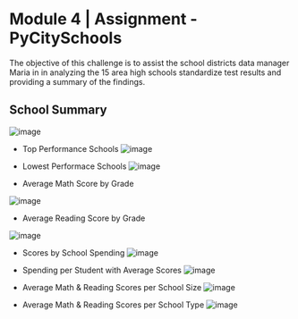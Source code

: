 # Module 4 | Assignment - PyCitySchools

The objective of this challenge is to assist the school districts data manager Maria in in analyzing the 15 area high schools standardize test results and providing a summary of the findings.  

## School Summary
![image](https://user-images.githubusercontent.com/104601282/178362447-b42746c4-b37a-426a-9033-8d9e474c54a9.png)

* Top Performance Schools
![image](https://user-images.githubusercontent.com/104601282/178362693-add5e745-4216-4b1c-8df3-eea1093f5008.png)

* Lowest Performace Schools
![image](https://user-images.githubusercontent.com/104601282/178362834-2ca93ac2-6087-4e43-a1cd-69e44d7c6bd7.png)

* Average Math Score by Grade

![image](https://user-images.githubusercontent.com/104601282/178363474-824a9c06-b6cb-4e06-a187-cdb6ce99ca22.png)

* Average Reading Score by Grade

![image](https://user-images.githubusercontent.com/104601282/178367331-a105ed0c-061e-440e-b235-ebf20350dbea.png)


* Scores by School Spending
![image](https://user-images.githubusercontent.com/104601282/178364002-f95a43d2-5181-410b-a2bc-e32837c2d9b3.png)

* Spending per Student with Average Scores
![image](https://user-images.githubusercontent.com/104601282/178364257-9edf4b91-f3d0-4e15-8f45-852b31ae2565.png)

* Average Math & Reading Scores per School Size
![image](https://user-images.githubusercontent.com/104601282/178365520-a4968803-e1de-40e9-b46e-316e35d6d470.png)

* Average Math & Reading Scores per School Type
![image](https://user-images.githubusercontent.com/104601282/178365714-009c7785-1e79-49bd-aabd-168321fa66cc.png)





